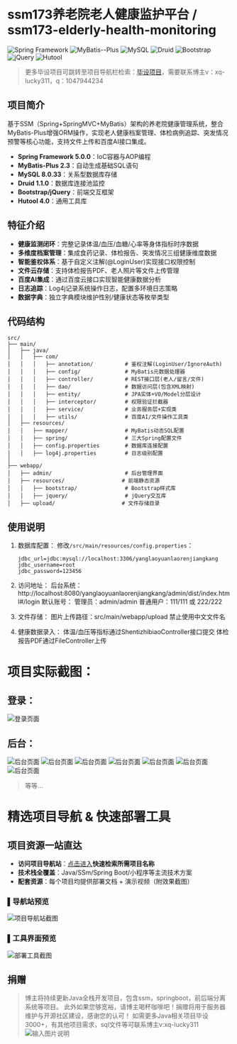 # ssm173养老院老人健康监护平台 / ssm173-elderly-health-monitoring

![Spring Framework](https://img.shields.io/badge/Spring_Framework-5.0.0-brightgreen?logo=spring)
![MyBatis--Plus](https://img.shields.io/badge/MyBatis_Plus-2.3-blue?logo=mybatis)
![MySQL](https://img.shields.io/badge/MySQL-8.0.33-orange?logo=mysql)
![Druid](https://img.shields.io/badge/Druid-1.1.0-9cf?logo=alibabadruid)
![Bootstrap](https://img.shields.io/badge/Bootstrap-3.x-purple?logo=bootstrap)
![jQuery](https://img.shields.io/badge/jQuery-1.12-blue?logo=jquery)
![Hutool](https://img.shields.io/badge/Hutool-4.0-navy?logo=java)

> 更多毕设项目可跳转至项目导航栏检索：[毕设项目](http://sysadmin.3vfree.vip)，需要联系博主v：xq-lucky311，q：1047944234

## 项目简介  
基于SSM（Spring+SpringMVC+MyBatis）架构的养老院健康管理系统，整合MyBatis-Plus增强ORM操作，实现老人健康档案管理、体检病例追踪、突发情况预警等核心功能，支持文件上传和百度AI接口集成。


- ​**​Spring Framework 5.0.0​**​：IoC容器与AOP编程
- ​**​MyBatis-Plus 2.3​**​：自动生成基础SQL语句
- ​**​MySQL 8.0.33​**​：关系型数据库存储
- ​**​Druid 1.1.0​**​：数据库连接池监控
- ​**​Bootstrap/jQuery​**​：前端交互框架
- ​**​Hutool 4.0​**​：通用工具库

## 特征介绍
- ​​**​健康监测闭环​**​：完整记录体温/血压/血糖/心率等身体指标时序数据
- ​​**​多维度档案管理​**​：集成食药记录、体检报告、突发情况三组健康维度数据
- ​​**​智能鉴权体系​**​：基于自定义注解(@LoginUser)实现接口权限控制
- ​​**​文件云存储​**​：支持体检报告PDF、老人照片等文件上传管理
- ​​**​百度AI集成​**​：通过百度云接口实现智能健康数据分析
- ​​**​日志追踪​**​：Log4j记录系统操作日志，配置多环境日志策略
- ​​**​数据字典​**​：独立字典模块维护性别/健康状态等枚举类型

## 代码结构
```
src/
├── main/
│   ├── java/
│   │   ├── com/
│   │   │   ├── annotation/          # 鉴权注解(LoginUser/IgnoreAuth)
│   │   │   ├── config/              # MyBatis元数据处理器
│   │   │   ├── controller/          # REST接口层(老人/留言/文件)
│   │   │   ├── dao/                 # 数据访问层(包含XML映射)
│   │   │   ├── entity/              # JPA实体+VO/Model分层设计
│   │   │   ├── interceptor/         # 权限验证拦截器
│   │   │   ├── service/             # 业务服务层+实现类
│   │   │   ├── utils/               # 百度AI/文件操作工具类
│   ├── resources/
│   │   ├── mapper/                  # MyBatis动态SQL配置
│   │   ├── spring/                  # 三大Spring配置文件
│   │   ├── config.properties        # 数据库连接配置
│   │   ├── log4j.properties         # 日志级别配置
│
├── webapp/
│   ├── admin/                       # 后台管理界面
│   ├── resources/                  # 前端静态资源
│   │   ├── bootstrap/               # Bootstrap样式库
│   │   ├── jquery/                  # jQuery交互库
│   ├── upload/                     # 文件存储目录
```

## 使用说明
1. 数据库配置：
   修改`/src/main/resources/config.properties`：
   ```properties
   jdbc_url=jdbc:mysql://localhost:3306/yanglaoyuanlaorenjiangkang
   jdbc_username=root
   jdbc_password=123456
   ```
2. 访问地址：
   后台系统：http://localhost:8080/yanglaoyuanlaorenjiangkang/admin/dist/index.html#/login
   默认账号：
      管理员：admin/admin
      普通用户：111/111 或 222/222

3. 文件存储：
   图片上传路径：src/main/webapp/upload
   禁止使用中文文件名

4. 健康数据录入：
   体温/血压等指标通过ShentizhibiaoController接口提交
   体检报告PDF通过FileController上传


# 项目实际截图：
## 登录：
![登录页面](xx/login.png)

## 后台：
![后台页面](xx/suffix/1.png)
![后台页面](xx/suffix/2.png)
![后台页面](xx/suffix/3.png)
![后台页面](xx/suffix/4.png)
![后台页面](xx/suffix/5.png)
![后台页面](xx/suffix/6.png)
![后台页面](xx/suffix/7.png)

> 等等...

# 精选项目导航 & 快速部署工具
## 项目资源一站直达
- ​**访问项目导航站**：[点击进入](http://sysadmin.3vfree.vip)**快速检索所需项目名称**
- ​**技术栈全覆盖**：Java/SSm/Spring Boot/小程序等主流技术方案
- ​**配套资源**：每个项目均提供部署文档 + 演示视频（附效果截图）

### ▌导航站预览
![项目导航站截图](项目检索工具.png)

### ▌工具界面预览
![部署工具截图](一键部署工具.png)

## 捐赠
> 博主将持续更新Java全栈开发项目，包含ssm，springboot，前后端分离系统等项目。
> 此外如果您够宽裕，请博主喝杯咖啡吧！捐赠将用于服务器维护与开源社区建设，感谢您的认可！
> 如需更多Java相关项目毕设3000+，有其他项目需求，sql文件等可联系博主v:xq-lucky311
![输入图片说明](%E7%91%9E%E5%B9%B8%EF%BC%81%E7%91%9E%E5%B9%B8%EF%BC%81.png)
